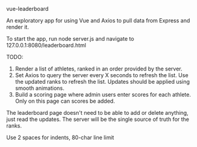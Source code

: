 vue-leaderboard

An exploratory app for using Vue and Axios to pull data from Express and render it.

To start the app, run node server.js and navigate to 127.0.0.1:8080/leaderboard.html

TODO:
1. Render a list of athletes, ranked in an order provided by the server.
2. Set Axios to query the server every X seconds to refresh the list. Use the updated ranks to refresh the list. Updates should be applied using smooth animations.
3. Build a scoring page where admin users enter scores for each athlete. Only on this page can scores be added.

The leaderboard page doesn't need to be able to add or delete anything, just read the updates.
The server will be the single source of truth for the ranks.

Use 2 spaces for indents, 80-char line limit